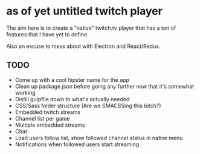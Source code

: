# as of yet untitled twitch player

The aim here is to create a "native" twitch.tv player that has a ton of features that I have yet to define.

Also an excuse to mess about with Electron and React/Redux.

## TODO

* Come up with a cool hipster name for the app
* Clean up package.json before going any further now that it's somewhat working
* Distill gulpfile down to what's actually needed
* CSS/Sass folder structure (Are we SMACSSing this bitch?)
* Embedded twitch streams
* Channel list per game
* Multiple embedded streams
* Chat
* Load users follow list, show followed channel status in native menu
* Notifications when followed users start streaming
